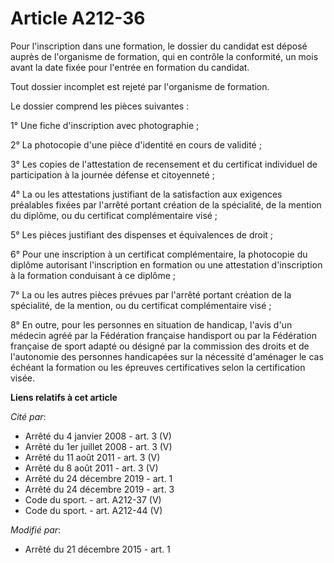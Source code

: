 # Article A212-36

Pour l'inscription dans une formation, le dossier du candidat est déposé auprès de l'organisme de formation, qui en contrôle
la conformité, un mois avant la date fixée pour l'entrée en formation du candidat.

Tout dossier incomplet est rejeté par l'organisme de formation.

Le dossier comprend les pièces suivantes :

1° Une fiche d'inscription avec photographie ;

2° La photocopie d'une pièce d'identité en cours de validité ;

3° Les copies de l'attestation de recensement et du certificat individuel de participation à la journée défense et
citoyenneté ;

4° La ou les attestations justifiant de la satisfaction aux exigences préalables fixées par l'arrêté portant création de la
spécialité, de la mention du diplôme, ou du certificat complémentaire visé ;

5° Les pièces justifiant des dispenses et équivalences de droit ;

6° Pour une inscription à un certificat complémentaire, la photocopie du diplôme autorisant l'inscription en formation ou une
attestation d'inscription à la formation conduisant à ce diplôme ;

7° La ou les autres pièces prévues par l'arrêté portant création de la spécialité, de la mention, ou du certificat
complémentaire visé ;

8° En outre, pour les personnes en situation de handicap, l'avis d'un médecin agréé par la Fédération française handisport ou
par la Fédération française de sport adapté ou désigné par la commission des droits et de l'autonomie des personnes
handicapées sur la nécessité d'aménager le cas échéant la formation ou les épreuves certificatives selon la certification
visée.

**Liens relatifs à cet article**

_Cité par_:

  - Arrêté du 4 janvier 2008 - art. 3 (V)
  - Arrêté du 1er juillet 2008 - art. 3 (V)
  - Arrêté du 11 août 2011 - art. 3 (V)
  - Arrêté du 8 août 2011 - art. 3 (V)
  - Arrêté du 24 décembre 2019 - art. 1
  - Arrêté du 24 décembre 2019 - art. 3
  - Code du sport. - art. A212-37 (V)
  - Code du sport. - art. A212-44 (V)

_Modifié par_:

  - Arrêté du 21 décembre 2015 - art. 1
